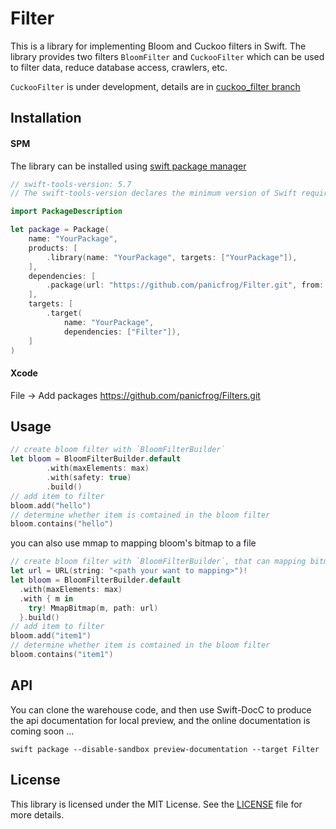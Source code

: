 # Filter

This is a library for implementing Bloom and Cuckoo filters in Swift. The library provides two filters `BloomFilter` and `CuckooFilter` which can be used to filter data, reduce database access, crawlers, etc.

`CuckooFilter` is under development, details are in [cuckoo_filter branch](https://github.com/panicfrog/Filter/tree/cuckoo_filter)

## Installation

#### SPM

The library can be installed using [swift package manager](https://www.swift.org/package-manager/)

```swift
// swift-tools-version: 5.7
// The swift-tools-version declares the minimum version of Swift required to build this package.

import PackageDescription

let package = Package(
    name: "YourPackage",
    products: [
        .library(name: "YourPackage", targets: ["YourPackage"]),
    ],
    dependencies: [
        .package(url: "https://github.com/panicfrog/Filter.git", from: "0.0.1"),
    ],
    targets: [
        .target(
            name: "YourPackage",
            dependencies: ["Filter"]),
    ]
)
```

#### Xcode

File -> Add packages  https://github.com/panicfrog/Filters.git

## Usage

```swift
// create bloom filter with `BloomFilterBuilder`
let bloom = BloomFilterBuilder.default
        .with(maxElements: max)
        .with(safety: true)
        .build()
// add item to filter
bloom.add("hello")
// determine whether item is comtained in the bloom filter
bloom.contains("hello")
```

you can also use mmap to mapping bloom's bitmap to a file

```swift
// create bloom filter with `BloomFilterBuilder`, that can mapping bitmap to file using mmap
let url = URL(string: "<path your want to mapping>")!
let bloom = BloomFilterBuilder.default
  .with(maxElements: max)
  .with { m in
    try! MmapBitmap(m, path: url)
  }.build()
// add item to filter
bloom.add("item1")
// determine whether item is comtained in the bloom filter
bloom.contains("item1")
```

## API

You can clone the warehouse code, and then use Swift-DocC to produce the api documentation for local preview, and the online documentation is coming soon ...

```shell
swift package --disable-sandbox preview-documentation --target Filter
```

## License

This library is licensed under the MIT License. See the [LICENSE](./LICENSE) file for more details.
